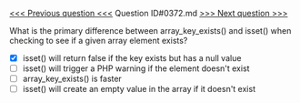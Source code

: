 [<<< Previous question <<<](0371.md)  Question ID#0372.md  [>>> Next question >>>](0373.md) 

What is the primary difference between array_key_exists() and isset() when checking to see if a given array element exists?


- [x] isset() will return false if the key exists but has a null value
- [ ] isset() will trigger a PHP warning if the element doesn't exist
- [ ] array_key_exists() is faster
- [ ] isset() will create an empty value in the array if it doesn't exist
